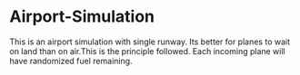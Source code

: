 # Airport-Simulation
This is an airport simulation with single runway.
Its better for planes to wait on land than on air.This is the principle followed.
Each incoming plane will have randomized fuel remaining.
